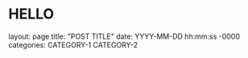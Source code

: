 # HELLO


layout: page
title: "POST TITLE"
date: YYYY-MM-DD hh:mm:ss -0000
categories: CATEGORY-1 CATEGORY-2
